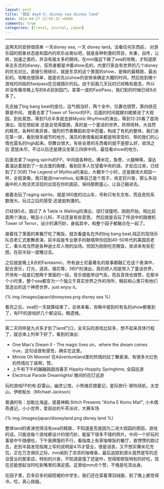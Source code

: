 ```yaml
---
layout: post
title: "霓虹 day4-5: disney sea disney land"
date: 2014-04-27 22:05:32 +0900
comments: true
categories: [travel, journal, japan]
---
```

----------

这两天的安排很简单 一天disney sea, 一天 disney land。没看任何东西前， 对游乐园的假象状态是和国内的欢乐谷类似吧，就是各种刺激的项目，失重，自传，公转，加速之类的，并没有报太多的期待。在mm强迫下做了sea的攻略，才知道原来去东京的disney，狂热者都是冲着show去的，内里行家会有世界的几个disney的优劣对比，直接引用结论，就是东京的这个里面的show，是做的最精致，最出彩的。攻略也很简单，就是优先以show的安排来确定大概的时间，然后抢到哪个游戏时间段的fastpass在见缝插针的玩。由于前面几天玩的已经略有疲态，所以并没有像攻略上写的8点前到园门，拿第一波的FastPass，我们到的时候已经9点多了。

<!-- more -->

先去抽了big bang beat的座位，运气相当好，两个全中，位置也很赞，第四排还算是中间， 接着去拿了Tower of Terror的FP。后面的时间就跟刘姥姥进了大观园，到处晃悠，等到11点半多就去排Mystic Rhythms的演出，等到12:20看了首场演出，现在想起来 还是会觉得震撼，真的是一个童话的世界，热带雨林，大自然的精灵，各种珍禽异兽，强烈的节奏舞蹈和空中芭蕾，构成了有机的整体，我们坐在第一排，看到很多细节的地方，演员的表情看起来都是特享受的，带的我们的心情也莫名的high起来。但舞台很大，有些全景的东西看的就不是那么好，收场之后 意犹未尽，不过以后还是建议坐第三四排中间，最佳看show的地方。

后面去拿了raging spirits的FP，中间就各种吃，爆米花，鱼卷，火腿棒等。溜达着溜达着就到了一处古堡的阁楼，看到巨多人在望着中央的湖，才反应过来，已经到了2:30的 The Legend of Mythica的演出，大概半个小时，还是跟进大观园一样，全程录像，我只能说marvelous, 如果自己是个孩子，肯定巨兴奋，那么多动画中的人物活灵活现的出现在你的面前，保持那颗童心，让自己融进去。

接着去玩了raging spirits，就是360度的过山车，号称只有东京有，而且危险系数很大。玩过之后的感受 还是挺刺激的。

已经快5点，路过了 A Table is Waiting的演出，误打误撞吧，刚刚开始，相比前面两个演出，略显小儿科，不过还是有些意思。
然后就是去玩了传说中的跳楼机Tower of Terror，设计的满巧妙，身临其中，和整个园子都融合在一起了。

接着找了里面的某餐厅吃了晚饭，就去看盛名在外的big bang beat,纯正的现场乐队百老汇式歌舞表演，前半段是专业歌手的献唱带你回到40-50年代的美国百老汇，重头戏当然是各种迪士尼人物的出场。但因为刚刚吃完晚饭，坐进来有些犯困，在前半段一度睡过去。

之后就是晚上8点的Fantasmic，所有迪士尼最著名的故事都融汇在这个表演中，配合音乐，灯光，道具，烟花等，360°的演出，真的把人彻底带入了童话世界，开场有一段是幻想两千里面的一段，音乐很能带动气氛，而且音效也很赞，在那半个小时里，整个sea都变为一个独立于真实世界之外的场所，眼前和心里只有他们营造出的这个神奇世界，just enjoy it。

{% img  /images/japan/disneysea.png  disney sea %}

看完之后，sea的一天就算结束了。总体来看，攻略中提到的有名的show都看到了，有FP的游戏好几个都没玩，略遗憾。

----------

第二天同样是九点多才到了land门口，全天玩的游戏比较多，想不起来具体行程了，就总体上列举下好了。看到的演出:

 - One Man's Dream II - The magic lives on，where the dream comes true，这句话很有感觉，确实在这里。
 - Minnie Oh Monnie! 在Adventureland里的热情的拉丁舞表演，有很多大红色的热情拉丁装啊，赞。
 - 上午和下午的蹦蹦跳跳戏春天 Hippity-Hoppity Springtime, 全园巡游
 - Electrical Parade Dreamlights! 晚间的花灯巡游

玩的游戏FP的有:巨雷山，幽灵公馆，小熊维尼猎蜜记，星际旅行-冒险续航，太空山，伊欧船长（Michael Jackson）

普通的有：加勒比海盗，提基神殿:Stitch Presents "Aloha E Komo Mai!", 小木偶奇遇记，小小世界，爱丽丝的午茶派对，大赛车场

{% img  /images/japan/disneyland.png disney land %}

整体land的表演觉得没有sea的精致，不知道是否是因为二进大观园的原因，游戏的话，只能说每个游戏都设计的很巧妙，能留下很多不错的照片。中间一个好玩的事是中午随便吃，下午我俩饿的不行，看指南上有家咖喱饭的餐厅，直愣愣的跑过去，走到半路发现指南上写的说明是4.15才营业，很是沮丧，又不想买爆米花充饥，正在万念俱灰之际，mm闻到了浓浓的咖喱香，最后追踪到源头竟然是写的还没营业的那家店，特别的兴奋，不知道是饿了还是咋，觉得那顿饭特别的好吃，现在还能想起当时吃到嘴里的满足感。这里给mm点个赞，不愧是吃货出身。

在园子里，巨多巨多的超短裙的中学生，我们还在穿着薄羽绒服，到了晚上都觉得冷，哎，真心佩服。
